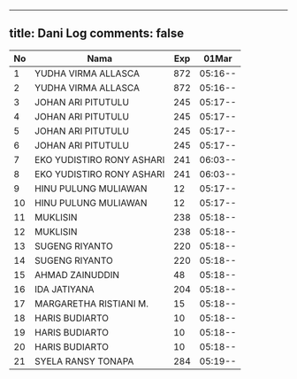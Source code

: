 
---
title: Dani Log
comments: false
---

| No | Nama | Exp | 01Mar |
|-----|-----|-----|-----|
| 1 | YUDHA VIRMA ALLASCA | 872 | 05:16-- |
| 2 | YUDHA VIRMA ALLASCA | 872 | 05:16-- |
| 3 | JOHAN ARI PITUTULU | 245 | 05:17-- |
| 4 | JOHAN ARI PITUTULU | 245 | 05:17-- |
| 5 | JOHAN ARI PITUTULU | 245 | 05:17-- |
| 6 | JOHAN ARI PITUTULU | 245 | 05:17-- |
| 7 | EKO YUDISTIRO RONY ASHARI | 241 | 06:03-- |
| 8 | EKO YUDISTIRO RONY ASHARI | 241 | 06:03-- |
| 9 | HINU PULUNG MULIAWAN | 12 | 05:17-- |
| 10 | HINU PULUNG MULIAWAN | 12 | 05:17-- |
| 11 | MUKLISIN | 238 | 05:18-- |
| 12 | MUKLISIN | 238 | 05:18-- |
| 13 | SUGENG RIYANTO | 220 | 05:18-- |
| 14 | SUGENG RIYANTO | 220 | 05:18-- |
| 15 | AHMAD ZAINUDDIN | 48 | 05:18-- |
| 16 | IDA JATIYANA | 204 | 05:18-- |
| 17 | MARGARETHA RISTIANI M. | 15 | 05:18-- |
| 18 | HARIS BUDIARTO | 10 | 05:18-- |
| 19 | HARIS BUDIARTO | 10 | 05:18-- |
| 20 | HARIS BUDIARTO | 10 | 05:18-- |
| 21 | SYELA RANSY TONAPA | 284 | 05:19-- |
